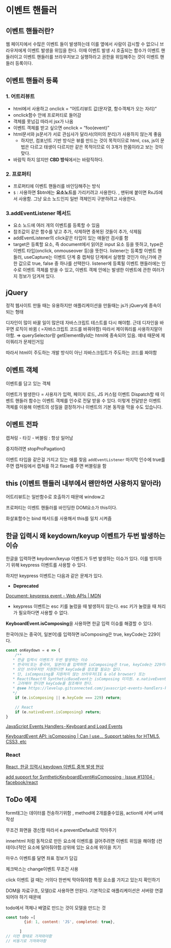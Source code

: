 # 이벤트 핸들러 
## 이벤트 핸들러란? 
웹 페이지에서 수많은 이벤트 들이 발생하는데 이를 옆에서 사람이 감시할 수 없으니 브라우저에게 이벤트 발생을 위임을 한다. 이때 이벤트 발생 시 호출되는 함수가 이벤트 핸들러이고 이벤트 핸들러를 브라우저보고 실행하라고 권한을 위임해주는 것이 이벤트 핸들러 등록이다. 

## 이벤트 핸들러 등록

### 1. 어트리뷰트

- html에서 사용하고 onclick = “어트리뷰트 값(문자열, 함수객체가 오는 자리)“
- onclick함수 안에 프로퍼티로 들어감
- 객체를 못넘김 따라서 jsx가 나옴
- 이벤트 객체를 받고 싶으면 onclick = “foo(event)”
- html문서와 js문서가 서로 관심사가 달라서(의미의 분리)가 사용하지 않는게 좋음
    - 하지만, 컴포넌트 기반 방식은 뷰를 만드는 것이 목적이므로 html, css, js이 문법은 다르고 태생이 다르지만 같은 목적이므로 이 3개가 한몸이라고 보는 것이 맞다.
- 바람직 하지 않지만 **CBD 방식**에서는 바람직하다.

### 2. 프로퍼티

- 프로퍼티에 이벤트 핸들러를 바인딩해주는 방식
- `$` : 사용하면 $btn에는 **요소노드**를 가리키려고 사용한다. , 맨뒤에 붙이면 RxJS에서 사용함. 그냥 요소 노드인지 일반 객체인지 구분하려고 사용한다.

### 3.addEventListener 메서드

- 요소 노드에 여러 개의 이벤트를 등록할 수 있음
- 참조값이 같은 함수를 넣고 추가, 삭제하면 중복된 것들이 추가, 삭제됨
- addEventListener의 click같은 타입이 있는 애들만 검사를 함
- target은 등록할 요소, 즉 document에서 읽어온 input 요소 등을 뜻하고, type은 이벤트 타입(onclick, onmouseover 등)을 뜻한다. listener는 등록할 이벤트 핸들러, useCapture는 이벤트 단계 중 캡쳐링 단계에서 실행할 것인가 아닌가에 관한 값으로 true, false 중 하나를 선택한다. listener에 등록될 이벤트 핸들러에는 인수로 이벤트 객체를 받을 수 있고, 이벤트 객체 안에는 발생한 이벤트에 관한 여러가지 정보가 담겨져 있다. 

## jQuery

정적 웹사이트 만들 때는 유용하지만 애플리케이션을 만들때는 js가 jQuery에 종속이 되는 형태

디자인이 많이 바꿀 일이 많은데 자바스크립트 테스트를 다시 해야함. 근데 디자인을 바꾸면 로직이 바뀜 ( =자바스크립트 코드를 바꿔야함) 따라서 제이쿼리를 사용하지말아야함. ⇒ querySelector랑 getElementById는 html에 종속되어 있음. 얘네 때문에 제이쿼리가 문제인거임

따라서 html이 주도하는 개발 방식이 아닌 자바스크립트가 주도하는 코드를 짜야함 

## 이벤트 객체

이벤트를 담고 있는 객체

이벤트가 발생한다 = 사용자가 입력, 페이지 로드, JS 커스텀 이벤트 Dispatch할 때
이벤트 핸들러 함수는 이벤트 객체를 인수로 전달 받을 수 있다. 이렇게 전달받은 이벤트 객체를 이용해 이벤트의 성질을 결정하거나 이벤트의 기본 동작을 막을 수도 있습니다. 

## 이벤트 전파

캡쳐링 - 타깃 - 버블링 : 항상 일어남

중지하려면 stopProPagation()

이벤트 타입을 같은걸 가지고 있는 애를 찾음 `addEventListener` 마지막 인수에 true를 주면 캡쳐링에서 캡쳐를 하고 flase를 주면 버블링을 함 

## this (이벤트 핸들러 내부에서 왠만하면 사용하지 말아라)

어트리뷰트는 일반함수로 호출하기 때문에 window고

프로퍼티는 이벤트 핸들러를 바인딩한 DOM요소가 this이다.

화살표함수는 bind 메서드를 사용해서 this를 일치 시켜줌

## 한글 입력시 왜 keydown/keyup 이벤트가 두번 발생하는 이슈

한글을 입력하면 keydown/keyup 이벤트가 두번 발생하는 이슈가 있다. 이를 방지하기 위해 keypress 이벤트를 사용할 수 있다. 

하지만 keypress 이벤트는 다음과 같은 문제가 있다.

- **Deprecated**

[Document: keypress event - Web APIs | MDN](https://developer.mozilla.org/en-US/docs/Web/API/Document/keypress_event)

- keypress 이벤트는 esc 키를 눌렀을 때 발생하지 않는다. esc 키가 눌렸을 때 처리가 필요하다면 사용할 수 없다.

**KeyboardEvent.isComposing**을 사용하면 한글 입력 이슈를 해결할 수 있다.

한국어(또는 중국어, 일본어)를 입력하면 isComposing은 true, keyCode는 229이다.

```jsx
const onKeydown = e => {
	/**
   * 한글 입력시 이벤트가 두번 발생하는 이슈
   * 한국어(또는 중국어, 일본어)를 입력하면 isComposing은 true, keyCode는 229이다.
   * 모던 브라우저만 지원한다면 keyCode를 참조할 필요는 없다. 
   * 단, isComposing를 지원하지 않는 브라우저(IE & old browser) 또는 
   * React(React의 SyntheticBaseEvent는 isComposing 미지원. e.nativeEvent.isComposing은 가능)를 
   * 고려해야 한다면 keyCode를 참조해야 한다. 
   * @see https://levelup.gitconnected.com/javascript-events-handlers-keyboard-and-load-events-1b3e46a6b0c3
   */
	if (e.isComposing || e.keyCode === 229) return;
	
	// React
	if (e.nativeEvent.isComposing) return;
}
```

[JavaScript Events Handlers - Keyboard and Load Events](https://levelup.gitconnected.com/javascript-events-handlers-keyboard-and-load-events-1b3e46a6b0c3)

[KeyboardEvent API: isComposing | Can I use... Support tables for HTML5, CSS3, etc](https://caniuse.com/mdn-api_keyboardevent_iscomposing)

### React

[React, 한글 입력시 keydown 이벤트 중복 발생 현상](https://velog.io/@dosomething/React-%ED%95%9C%EA%B8%80-%EC%9E%85%EB%A0%A5%EC%8B%9C-keydown-%EC%9D%B4%EB%B2%A4%ED%8A%B8-%EC%A4%91%EB%B3%B5-%EB%B0%9C%EC%83%9D-%ED%98%84%EC%83%81)

[add support for SyntheticKeyboardEvent#isComposing · Issue #13104 · facebook/react](https://github.com/facebook/react/issues/13104)

## ToDo 예제

form태그는 데이터를 전송하기위함 , method에 2개를줄수있음, action에 서버 url에 작성

무조건 화면을 갱신함 따라서  e.preventDefault로 막아주기

innerhtml 처럼 동적으로 만든 요소에 이벤트를 걸어주려면 이벤트 위임을 해야함 (컨테이너적인 요소에 달아줘야함.상위에 있는 요소에 위이을 치기 

마우스 이벤트를 달면 좌표 정보가 담김 

체크박스는 change이벤트 무조건 사용

click 이벤트 걸 때는 거의다 한번씩 막아줘야함 특정 요소를 가지고 있는지 확인하기 

DOM을 자료구조, 모델()로 사용하면 안된다. 기본적으로 애플리케이션은 서버랑 연결되어야 하기 때문에 

todo에서 객체나 배열로 만드는 것이 모델을 만드는 것 

```jsx
const todo =[
        {id: 1, content: 'JS', completed: true},
				
      ]
// 이런 형태로 가져와야함 
// 비동기로 가져와야함 
```
